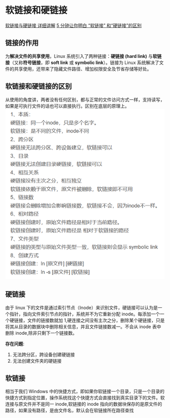 # 软链接和硬链接

[软链接与硬链接 详细讲解](https://blog.csdn.net/Giyomwd/article/details/104143426)
[5 分钟让你明白 “软链接” 和“硬链接”的区别](https://juejin.cn/post/6844903438560526343?searchId=20240826231921BC34C4C2750D99ACA13C)

## 链接的作用

为**解决文件的共享使用**，Linux 系统引入了两种链接：**硬链接 (hard link)** 与**软链接**（又称**符号链接**，即 **soft link** 或 **symbolic link**）。链接为 Linux 系统解决了文件的共享使用，还带来了隐藏文件路径、增加权限安全及节省存储等好处。

## 软链接和硬链接的区别

从使用的角度讲，两者没有任何区别，都与正常的文件访问方式一样，支持读写，如果是可执行文件的话也可以直接执行。区别在底层的原理上。
![](https://raw.githubusercontent.com/iceicea/MyPic/master/blog/202408262340908.png)

## 硬链接

由于 linux 下的文件是通过索引节点（Inode）来识别文件，硬链接可以认为是一个指针，指向文件索引节点的指针，系统并不为它重新分配 inode。每添加一个一个硬链接，文件的链接数就加 1,硬连接之间没有主次之分，删除某个硬链接，只是将其从目录的数据块中删除相关信息，并且文件链接数减一。不会从 inode 表中删除 inode,除非只剩下一个链接数。

**存在问题**:

1. 无法跨分区，跨设备创建硬链接
2. 无法创建文件夹的硬链接

## 软链接

相当于我们 Windows 中的快捷方式，即如果你软链接一个目录，只是一个目录的快捷方式到指定位置，操作系统找这个快捷方式会直接找到真实目录下的文件。软连接与原文件并不是同一 inode,软链接的 inode 指向的数据块保存的是原文件的路径，如果没有路径，是由文件名，默认会在软链接所在路径查找
